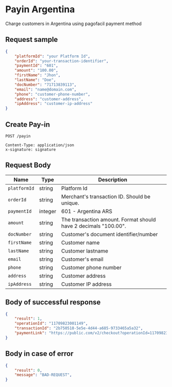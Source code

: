 # Payin Argentina

Charge customers in Argentina using pagofacil payment method

## Request sample

```json
{
    "platformId": "your Platform Id",
    "orderId": "your-transaction-identifier",
    "paymentId": "601",
    "amount": "100.00",
    "firstName": "Jhon",
    "lastName": "Doe",
    "docNumber": "71713839113",
    "email": "name@domain.com",
    "phone": "customer-phone-number",
    "address": "customer-address",
    "ipAddress": "customer-ip-address"
}
```
## Create Pay-in
```http
POST /payin

Content-Type: application/json
x-signature: signature
```
## Request Body
| Name | Type | Description |
|-------------|--------|-------------------------------|
| `platformId` | string | Platform Id |
| `orderId` | string | Merchant's transaction ID. Should be unique. |
| `paymentId` | integer| 601 - Argentina ARS |
| `amount` | string | The transaction amount. Format should have 2 decimals "100.00". |
| `docNumber` | string | Customer's document identifier/number |
| `firstName` | string | Customer name |
| `lastName` | string | Customer lastname |
| `email` | string | Customer's email |
| `phone` | string | Customer phone number |
| `address` | string | Customer address |
| `ipAddress` | string | Customer IP address |

## Body of successful response
```json
{
    "result": 1,
    "operationId": "11709823001149",
    "transactionId": "2b750518-5e5e-4d44-a685-9733465a5a32",
    "paymentLink": "https://public.com/v2/checkout?operationId=11709823001149&merchantId=1ad12cf0a-15e0-48da-b65a-06aa379f033d&signature=d4d6d..."
}
```

## Body in case of error
```json
{
    "result": 0,
    "message": "BAD-REQUEST",
}
```

